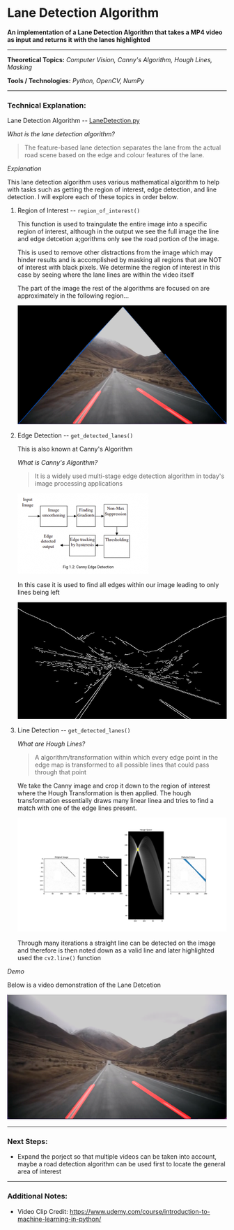 # Lane Detection Algorithm

**An implementation of a Lane Detection Algorithm that takes a MP4 video as input and returns it with the lanes highlighted**

---

**Theoretical Topics:** *Computer Vision, Canny's Algorithm, Hough Lines, Masking*

**Tools / Technologies:** *Python, OpenCV, NumPy*

---

### Technical Explanation:

Lane Detection Algorithm  -- [LaneDetection.py](https://github.com/harshp30/ViolaJonesVideoAnonymizer/blob/main/LaneDetection.py)


*What is the lane detection algorithm?*

> The feature-based lane detection separates the lane from the actual road scene based on the edge and colour features of the lane.

*Explanation*

This lane detection algorithm uses various mathematical algorithm to help with tasks such as getting the region of interest, edge detection, and line detection. I will explore each of these topics in order below.

1. Region of Interest -- `region_of_interest()`

    This function is used to traingulate the entire image into a specific region of interest, although in the output we see the full image the line and edge detcetion a;gorithms only see the road portion of the image.

    This is used to remove other distractions from the image which may hinder results and is accomplished by masking all regions that are NOT of interest with black pixels. We determine the region of interest in this case by seeing where the lane lines are within the video itself

    The part of the image the rest of the algorithms are focused on are approximately in the following region...

    ![Region of Interest](images/LaneDetectionRegionOfInterest.png)

2. Edge Detection -- `get_detected_lanes()`

    This is also known at Canny's Algorithm

    *What is Canny's Algorithm?*

    > It is a widely used multi-stage edge detection algorithm in today's image processing applications

    ![Canny's Algorithm](images/CannysAlgorithm.png)

    In this case it is used to find all edges within our image leading to only lines being left 

    ![Canny Image](images/CannyImage.png)

3. Line Detection -- `get_detected_lanes()`

    *What are Hough Lines?*

    > A algorithm/transformation within which every edge point in the edge map is transformed to all possible lines that could pass through that point

    We take the Canny image and crop it down to the region of interest where the Hough Transformation is then applied. The hough transformation essentially draws many linear linea and tries to find a match with one of the edge lines present. 

    ![Hough Lines](images/houghlines.png)

    Through many iterations a straight line can be detected on the image and therefore is then noted down as a valid line and later highlighted used the `cv2.line()` function



*Demo*

Below is a video demonstration of the Lane Detcetion

[![Lane Detection Video Demo](images/LaneDetectionFrame.png)](https://www.youtube.com/watch?v=z9s1Q1r8XOc&ab)
    
---

### Next Steps:

- Expand the porject so that multiple videos can be taken into account, maybe a road detection algorithm can be used first to locate the general area of interest

---

### Additional Notes:

- Video Clip Credit: https://www.udemy.com/course/introduction-to-machine-learning-in-python/
